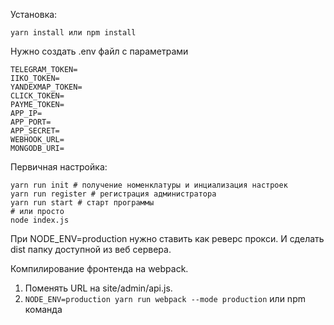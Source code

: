 Установка:
```
yarn install или npm install
```

Нужно создать .env файл с параметрами
```
TELEGRAM_TOKEN=
IIKO_TOKEN=
YANDEXMAP_TOKEN=
CLICK_TOKEN=
PAYME_TOKEN=
APP_IP=
APP_PORT=
APP_SECRET=
WEBHOOK_URL=
MONGODB_URI=
```

Первичная настройка:
```
yarn run init # получение номенклатуры и инциализация настроек
yarn run register # регистрация администратора
yarn run start # старт программы
# или просто
node index.js
```

При NODE_ENV=production нужно ставить как реверс прокси. И сделать dist папку доступной из веб сервера.

Компилирование фронтенда на webpack.
1) Поменять URL на site/admin/api.js.
2) ```NODE_ENV=production yarn run webpack --mode production``` или npm команда